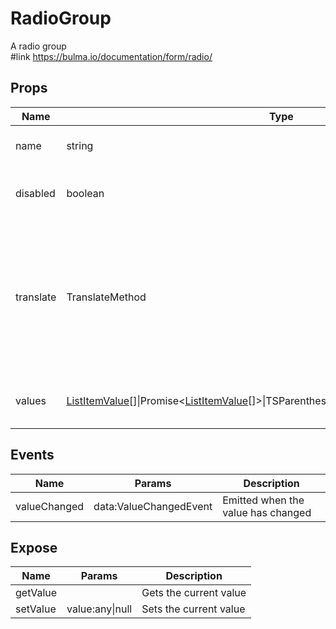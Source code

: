 # RadioGroup

A radio group\
#link https://bulma.io/documentation/form/radio/
## Props

| Name    | Type | Values | Default | Description |
| -------- | ------- | -------- | ------- | ------- |
| name | string ||  | The name of the form element|
| disabled | boolean ||  | Indicates if it is currently disabled|
| translate | TranslateMethod ||  | The translate call method used to translate a given value (field title, element name, etc) into a desired language|
| values | [ListItemValue](../types.md#ListItemValue)\[\]\|Promise\<[ListItemValue](../types.md#ListItemValue)\[\]\>\|TSParenthesizedType\|TSParenthesizedType\|null ||  | The values to build the radio group from|
## Events

| Name    | Params | Description |
| ------- | ------- | ------- |
| valueChanged|data:ValueChangedEvent|Emitted when the value has changed|
## Expose

| Name    | Params | Description |
| ------- | ------- | ------- |
| getValue||Gets the current value|
| setValue|value:any\|null|Sets the current value|
